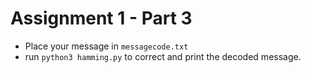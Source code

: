 # Assignment 1 - Part 3

- Place your message in `messagecode.txt`
- run `python3 hamming.py` to correct and print the decoded message.
